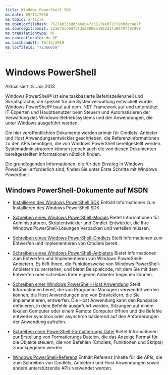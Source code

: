 ```yaml
---
title: Windows PowerShell SDK
ms.date: 09/13/2016
ms.topic: article
ms.openlocfilehash: 7627ab336ddc40ab47c3017eed77c78bbdac4e7f
ms.sourcegitcommit: 52a67bcd9d7bf3e8600ea4302d1fa8970ff9c998
ms.translationtype: MT
ms.contentlocale: de-DE
ms.lasthandoff: 10/15/2019
ms.locfileid: "72366059"
---
```

# <a name="windows-powershell"></a>Windows PowerShell

Aktualisiert: 8. Juli 2013

Windows PowerShell® ist eine taskbasierte Befehlszeilenshell und Skriptsprache, die speziell für die Systemverwaltung entwickelt wurde. Windows PowerShell® baut auf dem .NET Framework auf und unterstützt IT-Experten und Hauptbenutzer beim Steuern und Automatisieren der Verwaltung des Windows-Betriebssystems und der Anwendungen, die unter Windows ausgeführt werden.

Die hier veröffentlichten Dokumente werden primär für Cmdlets, Anbieter und Host Anwendungsentwickler geschrieben, die Referenzinformationen zu den APIs benötigen, die von Windows PowerShell bereitgestellt werden.
Systemadministratoren können jedoch auch die von diesen Dokumenten bereitgestellten Informationen nützlich finden.

Die grundlegenden Informationen, die für den Einstieg in Windows PowerShell erforderlich sind, finden Sie unter Erste Schritte mit Windows PowerShell.

## <a name="windows-powershell-documents-on-msdn"></a>Windows PowerShell-Dokumente auf MSDN

- [Installieren des Windows PowerShell SDK](./installing-the-windows-powershell-sdk.md) Enthält Informationen zum Installieren des Windows PowerShell SDK.

- [Schreiben eines Windows PowerShell-Moduls](./module/writing-a-windows-powershell-module.md) Bietet Informationen für Administratoren, Skriptentwickler und Cmdlet-Entwickler, die Ihre Windows PowerShell-Lösungen Verpacken und verteilen müssen.

- [Schreiben eines Windows PowerShell-Cmdlets](./cmdlet/writing-a-windows-powershell-cmdlet.md) Stellt Informationen zum Entwerfen und Implementieren von Cmdlets bereit.

- [Schreiben eines Windows PowerShell-Anbieters](./provider/writing-a-windows-powershell-provider.md) Bietet Informationen zum Entwerfen und Implementieren von Windows PowerShell-Anbietern. Es hilft Ihnen, die Funktionsweise von Windows PowerShell-Anbietern zu verstehen, und bietet Beispielcode, mit dem Sie mit dem Entwerfen oder schreiben Ihrer eigenen Anbieter beginnen können.

- [Schreiben einer Windows PowerShell-Host Anwendung](./hosting/writing-a-windows-powershell-host-application.md) Stellt Informationen bereit, die von Programm-Managern verwendet werden können, die Host Anwendungen und von Entwicklern, die Sie implementieren, entwerfen. Die Host Anwendung kann den Runspace definieren, in dem Befehle ausgeführt werden, Sitzungen auf einem lokalen Computer oder einem Remote Computer öffnen und die Befehle entweder synchron oder asynchron basierend auf den Anforderungen der Anwendung aufrufen.

- [Schreiben einer PowerShell-Formatierungs Datei](./format/writing-a-powershell-formatting-file.md) Bietet Informationen zur Erstellung von Formatierungs Dateien, die das Anzeige Format für die Objekte steuern, die von Befehlen (Cmdlets, Funktionen und Skripts) zurückgegeben werden.

- [Windows PowerShell-Referenz](./windows-powershell-reference.md) Enthält Referenz Inhalte für die APIs, die zum Schreiben von Cmdlets, Anbietern und Host Anwendungen sowie andere unterstützende APIs verwendet werden.
